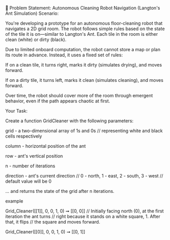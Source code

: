 🧭 Problem Statement: Autonomous Cleaning Robot Navigation (Langton's Ant Simulation)
Scenario:

You're developing a prototype for an autonomous floor-cleaning robot that navigates a 2D grid room. The robot follows simple rules based on the state of the tile it is on—similar to Langton's Ant. Each tile in the room is either clean (white) or dirty (black).

Due to limited onboard computation, the robot cannot store a map or plan its route in advance. Instead, it uses a fixed set of rules:

If on a clean tile, it turns right, marks it dirty (simulates drying), and moves forward.

If on a dirty tile, it turns left, marks it clean (simulates cleaning), and moves forward.

Over time, the robot should cover more of the room through emergent behavior, even if the path appears chaotic at first.

Your Task:

Create a function GridCleaner with the following parameters:

grid - a two-dimensional array of 1s and 0s
// representing white and black cells respectively

column - horizontal position of the ant

row - ant's vertical position

n - number of iterations

direction - ant's current direction
// 0 - north, 1 - east, 2 - south, 3 - west
// default value will be 0

... and returns the state of the grid after n iterations.

example

Grid_Cleaner([[1]], 0, 0, 1, 0) ➞ [[0, 0]]
// Initially facing north (0), at the first iteration the ant turns
// right because it stands on a white square, 1. After that, it flips
// the square and moves forward.

Grid_Cleaner([[0]], 0, 0, 1, 0) ➞ [[0, 1]]